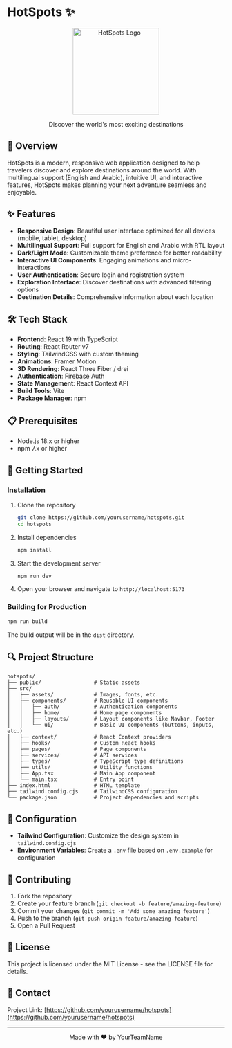 # HotSpots ✨

<div align="center">
  <img src="public/logo.svg" alt="HotSpots Logo" width="200"/>
  <p>Discover the world's most exciting destinations</p>
</div>

## 🌟 Overview

HotSpots is a modern, responsive web application designed to help travelers discover and explore destinations around the world. With multilingual support (English and Arabic), intuitive UI, and interactive features, HotSpots makes planning your next adventure seamless and enjoyable.

## ✨ Features

- **Responsive Design**: Beautiful user interface optimized for all devices (mobile, tablet, desktop)
- **Multilingual Support**: Full support for English and Arabic with RTL layout
- **Dark/Light Mode**: Customizable theme preference for better readability
- **Interactive UI Components**: Engaging animations and micro-interactions
- **User Authentication**: Secure login and registration system
- **Exploration Interface**: Discover destinations with advanced filtering options
- **Destination Details**: Comprehensive information about each location

## 🛠️ Tech Stack

- **Frontend**: React 19 with TypeScript
- **Routing**: React Router v7
- **Styling**: TailwindCSS with custom theming
- **Animations**: Framer Motion
- **3D Rendering**: React Three Fiber / drei
- **Authentication**: Firebase Auth
- **State Management**: React Context API
- **Build Tools**: Vite
- **Package Manager**: npm

## 📋 Prerequisites

- Node.js 18.x or higher
- npm 7.x or higher

## 🚀 Getting Started

### Installation

1. Clone the repository
   ```bash
   git clone https://github.com/yourusername/hotspots.git
   cd hotspots
   ```

2. Install dependencies
   ```bash
   npm install
   ```

3. Start the development server
   ```bash
   npm run dev
   ```

4. Open your browser and navigate to `http://localhost:5173`

### Building for Production

```bash
npm run build
```

The build output will be in the `dist` directory.

## 🔍 Project Structure

```
hotspots/
├── public/                 # Static assets
├── src/
│   ├── assets/             # Images, fonts, etc.
│   ├── components/         # Reusable UI components
│   │   ├── auth/           # Authentication components
│   │   ├── home/           # Home page components
│   │   ├── layouts/        # Layout components like Navbar, Footer
│   │   └── ui/             # Basic UI components (buttons, inputs, etc.)
│   ├── context/            # React Context providers
│   ├── hooks/              # Custom React hooks
│   ├── pages/              # Page components
│   ├── services/           # API services
│   ├── types/              # TypeScript type definitions
│   ├── utils/              # Utility functions
│   ├── App.tsx             # Main App component
│   └── main.tsx            # Entry point
├── index.html              # HTML template
├── tailwind.config.cjs     # TailwindCSS configuration
└── package.json            # Project dependencies and scripts
```

## 🔧 Configuration

- **Tailwind Configuration**: Customize the design system in `tailwind.config.cjs`
- **Environment Variables**: Create a `.env` file based on `.env.example` for configuration

## 🤝 Contributing

1. Fork the repository
2. Create your feature branch (`git checkout -b feature/amazing-feature`)
3. Commit your changes (`git commit -m 'Add some amazing feature'`)
4. Push to the branch (`git push origin feature/amazing-feature`)
5. Open a Pull Request

## 📝 License

This project is licensed under the MIT License - see the LICENSE file for details.

## 📧 Contact

Project Link: [https://github.com/yourusername/hotspots](https://github.com/yourusername/hotspots)

---

<div align="center">
  Made with ❤️ by YourTeamName
</div>
